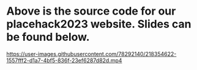# Above is the source code for our placehack2023 website. Slides can be found below.



https://user-images.githubusercontent.com/78292140/218354622-1557fff2-d1a7-4bf5-836f-23ef6287d82d.mp4

